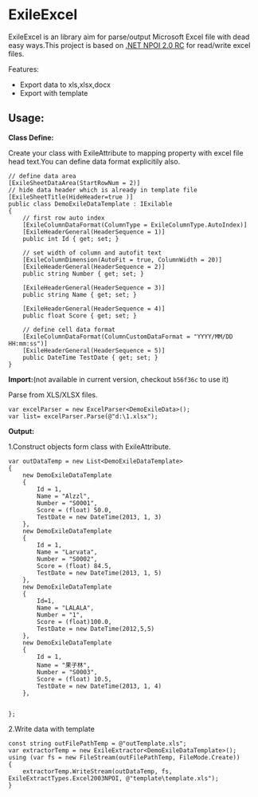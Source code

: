 ExileExcel
==========

ExileExcel is an library aim for parse/output Microsoft Excel file with dead easy ways.This project is based on [.NET NPOI 2.0 RC][0] for read/write excel files.

Features:
 - Export data to xls,xlsx,docx
 - Export with template

Usage:
-----------

**Class Define:**

Create your class with ExileAttribute to mapping property with excel file head text.You can define data format explicitily also.

    // define data area
    [ExileSheetDataArea(StartRowNum = 2)]
    // hide data header which is already in template file
    [ExileSheetTitle(HideHeader=true )]
    public class DemoExileDataTemplate : IExilable
    {
        // first row auto index
        [ExileColumnDataFormat(ColumnType = ExileColumnType.AutoIndex)]
        [ExileHeaderGeneral(HeaderSequence = 1)]
        public int Id { get; set; }

        // set width of column and autofit text
        [ExileColumnDimension(AutoFit = true, ColumnWidth = 20)]
        [ExileHeaderGeneral(HeaderSequence = 2)]
        public string Number { get; set; }

        [ExileHeaderGeneral(HeaderSequence = 3)]
        public string Name { get; set; }

        [ExileHeaderGeneral(HeaderSequence = 4)]
        public float Score { get; set; }
        
        // define cell data format
        [ExileColumnDataFormat(ColumnCustomDataFormat = "YYYY/MM/DD HH:mm:ss")]
        [ExileHeaderGeneral(HeaderSequence = 5)]
        public DateTime TestDate { get; set; }
    }

**Import:**(not available in current version, checkout `b56f36c` to use it)

Parse from XLS/XLSX files.

    var excelParser = new ExcelParser<DemoExileData>();
    var list= excelParser.Parse(@"d:\1.xlsx");

**Output:**

1.Construct objects form class with ExileAttribute.

    var outDataTemp = new List<DemoExileDataTemplate>
    {
        new DemoExileDataTemplate
        {
            Id = 1,
            Name = "Alzzl",
            Number = "S0001",
            Score = (float) 50.0,
            TestDate = new DateTime(2013, 1, 3)
        },
        new DemoExileDataTemplate
        {
            Id = 1,
            Name = "Larvata",
            Number = "S0002",
            Score = (float) 84.5,
            TestDate = new DateTime(2013, 1, 5)
        },
        new DemoExileDataTemplate
        {
            Id=1,
            Name = "LALALA",
            Number = "1",
            Score = (float)100.0,
            TestDate = new DateTime(2012,5,5)
        },
        new DemoExileDataTemplate
        {
            Id = 1,
            Name = "果子林",
            Number = "S0003",
            Score = (float) 10.5,
            TestDate = new DateTime(2013, 1, 4)
        },


    };

2.Write data with template

    const string outFilePathTemp = @"outTemplate.xls";
    var extractorTemp = new ExileExtractor<DemoExileDataTemplate>();
    using (var fs = new FileStream(outFilePathTemp, FileMode.Create))
    {
        extractorTemp.WriteStream(outDataTemp, fs, ExileExtractTypes.Excel2003NPOI, @"template\template.xls");
    }

[0]: https://npoi.codeplex.com/